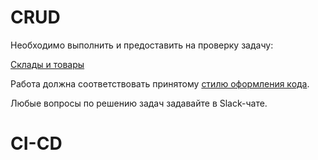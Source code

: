 # CRUD

Необходимо выполнить и предоставить на проверку задачу:

[Склады и товары](./stocks_products)

Работа должна соответствовать принятому [стилю оформления кода](https://github.com/netology-code/codestyle/tree/master/python).

Любые вопросы по решению задач задавайте в Slack-чате.
# CI-CD
